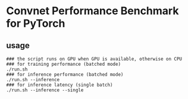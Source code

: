 # Convnet Performance Benchmark for PyTorch

## usage
```
### the script runs on GPU when GPU is available, otherwise on CPU
### for training performance (batched mode)
./run.sh
### for inference performance (batched mode)
./run.sh --inference
### for inference latency (single batch)
./run.sh --inference --single
```
